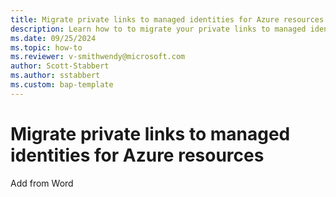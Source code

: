 ```yaml
---
title: Migrate private links to managed identities for Azure resources
description: Learn how to to migrate your private links to managed identities for Azure resources in Customer Insights - Data.
ms.date: 09/25/2024
ms.topic: how-to
ms.reviewer: v-smithwendy@microsoft.com
author: Scott-Stabbert
ms.author: sstabbert
ms.custom: bap-template
---
```


# Migrate private links to managed identities for Azure resources

Add from Word